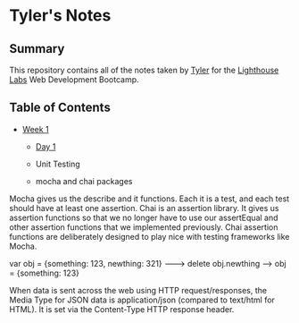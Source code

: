 # Tyler's Notes
## Summary
This repository contains all of the notes taken by [Tyler](https://github.com/tylercaceres) for the [Lighthouse Labs](https://www.lighthouselabs.ca/) Web Development Bootcamp.
## Table of Contents
* [Week 1](/Week_1)
  * [Day 1](/Week_1/Day_1)
  
  * Unit Testing
   * mocha and chai packages
   
 Mocha gives us the describe and it functions. Each it is a test, and each test should have at least one assertion.
 Chai is an assertion library. It gives us assertion functions so that we no longer have to use our assertEqual and other assertion functions that we implemented previously. Chai assertion functions are deliberately designed to play nice with testing frameworks like Mocha.


var obj = {something: 123, newthing: 321} ---> delete obj.newthing --> obj = {something: 123}

When data is sent across the web using HTTP request/responses, the Media Type for JSON data is application/json (compared to text/html for HTML). It is set via the Content-Type HTTP response header.
